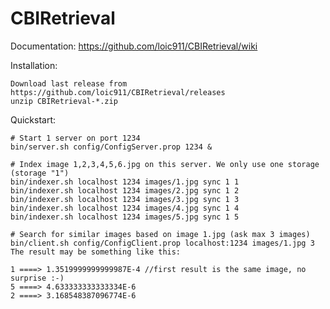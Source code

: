 # CBIRetrieval

Documentation:
https://github.com/loic911/CBIRetrieval/wiki

Installation:

    Download last release from https://github.com/loic911/CBIRetrieval/releases
    unzip CBIRetrieval-*.zip
    
Quickstart:

    # Start 1 server on port 1234
    bin/server.sh config/ConfigServer.prop 1234 &

    # Index image 1,2,3,4,5,6.jpg on this server. We only use one storage (storage "1")
    bin/indexer.sh localhost 1234 images/1.jpg sync 1 1
    bin/indexer.sh localhost 1234 images/2.jpg sync 1 2
    bin/indexer.sh localhost 1234 images/3.jpg sync 1 3
    bin/indexer.sh localhost 1234 images/4.jpg sync 1 4
    bin/indexer.sh localhost 1234 images/5.jpg sync 1 5

    # Search for similar images based on image 1.jpg (ask max 3 images)
    bin/client.sh config/ConfigClient.prop localhost:1234 images/1.jpg 3
    The result may be something like this:

    1 ====> 1.3519999999999987E-4 //first result is the same image, no surprise :-)
    5 ====> 4.633333333333334E-6
    2 ====> 3.168548387096774E-6
